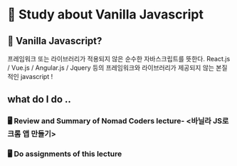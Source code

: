 <h1>🔎 Study about Vanilla Javascript</h1>

<h2>🧐 Vanilla Javascript?</h2>  
프레임워크 또는 라이브러리가 적용되지 않은 순수한 자바스크립트를 뜻한다.   
React.js / Vue.js / Angular.js / Jquery 등의 프레임워크와 라이브러리가 제공되지 않는 본질적인 javascript !

<h2>what do I do .. </h2>
<h3>🖥 Review and Summary of Nomad Coders lecture- <바닐라 JS로 크롬 앱 만들기></h3>

<h3>🖥 Do assignments of this lecture</h3>